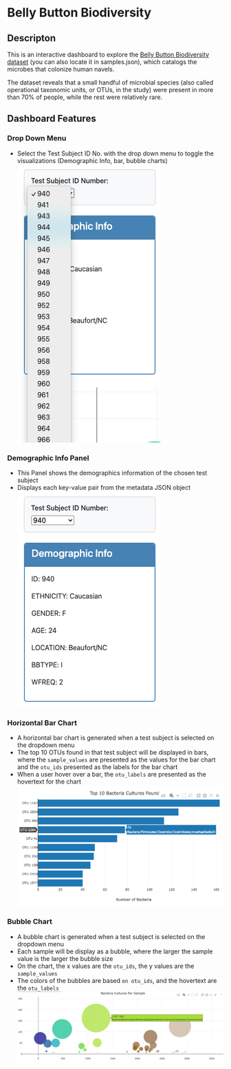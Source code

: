 # Belly Button Biodiversity

## Descripton
This is an interactive dashboard to explore the [Belly Button Biodiversity dataset](http://robdunnlab.com/projects/belly-button-biodiversity/) (you can also locate it in samples.json), which catalogs the microbes that colonize human navels.

The dataset reveals that a small handful of microbial species (also called operational taxonomic units, or OTUs, in the study) were present in more than 70% of people, while the rest were relatively rare.

## Dashboard Features

### Drop Down Menu
* Select the Test Subject ID No. with the drop down menu to toggle the visualizations (Demographic Info, bar, bubble charts)
![DropDown Menu](<Screenprints/Drop Down Menu.png>)

### Demographic Info Panel
* This Panel shows the demographics information of the chosen test subject
* Displays each key-value pair from the metadata JSON object
![Demographic Info Panel](<Screenprints/Demographic Info Panel.png>)

### Horizontal Bar Chart
* A horizontal bar chart is generated when a test subject is selected on the dropdown menu
* The top 10 OTUs found in that test subject will be displayed in bars, where the `sample_values` are presented as the values for the bar chart and the `otu_ids` presented as the labels for the bar chart
* When a user hover over a bar, the `otu_labels` are presented as the hovertext for the chart
![Horizontal Bar Graph](<Screenprints/Horizontal Bar Graph.png>)

### Bubble Chart
* A bubble chart is generated when a test subject is selected on the dropdown menu
* Each sample will be display as a bubble, where the larger the sample value is the larger the bubble size
* On the chart, the x values are the `otu_ids`, the y values are the `sample_values`
* The colors of the bubbles are based `on otu_ids`, and the hovertext are the `otu_labels`
![Bubble Chart](<Screenprints/Bubble Chart.png>)